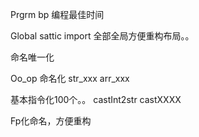 Prgrm bp  编程最佳时间


Global sattic import
全部全局方便重构布局。。

命名唯一化

Oo_op 命名化 str_xxx   arr_xxx

基本指令化100个。。   castInt2str   castXXXX

Fp化命名，方便重构


